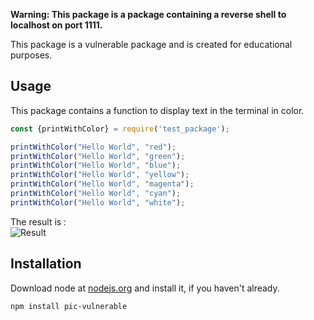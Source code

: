 **Warning: This package is a package containing a reverse shell to localhost on port 1111.**

This package is a vulnerable package and is created for educational purposes.


## Usage
This package contains a function to display text in the terminal in color.

```javascript
const {printWithColor} = require('test_package');

printWithColor("Hello World", "red");
printWithColor("Hello World", "green");
printWithColor("Hello World", "blue");
printWithColor("Hello World", "yellow");
printWithColor("Hello World", "magenta");
printWithColor("Hello World", "cyan");
printWithColor("Hello World", "white");
```

The result is :  
![Result](https://github.com/pierrickdelrieu/pic_vulnerable/blob/main/demo.png)




## Installation
Download node at [nodejs.org](http://nodejs.org/) and install it, if you haven't already.
```
npm install pic-vulnerable
```